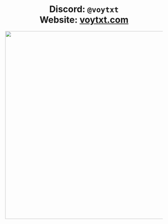 <h1 align="center">Discord: <code>@voytxt</code> <br /> Website: <a href="https://voytxt.com">voytxt.com</a></h1>

<p align="center">
  <img width="600" src="https://github.com/voytxt/voytxt/assets/65811166/29870be4-5360-4353-af77-ef956b8b6de3" />
</p>
